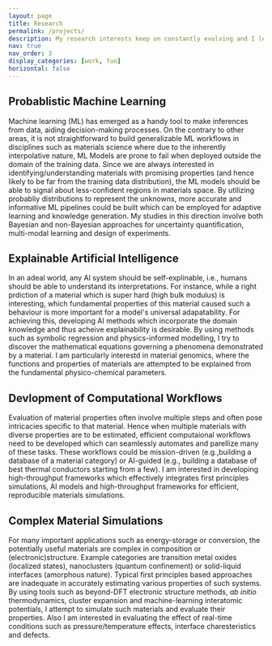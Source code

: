 ```yaml
---
layout: page
title: Research
permalink: /projects/
description: My research interests keep on constantly evolving and I let them be. On a broad sense, I try to understand properties and functions of materials, if possible in the most realistic sense. Following are some of the areas I am currely interested in and playing around
nav: true
nav_order: 3
display_categories: [work, fun]
horizontal: false
---
```


## Probablistic Machine Learning
Machine learning (ML) has emerged as a handy tool to make inferences from data, aiding decision-making processes. On the contrary to other areas, it is not straightforward to build generalizable ML workflows in disciplines such as materials science where due to the inherently interpolative nature, ML Models are prone to fail when deployed outside the domain of the training data. Since we are always interested in identifying/understanding materials with promising properties (and hence likely to be far from the training data distribution), the ML models should be able to signal about less-confident regions in materials space. By utilizing probabliy distributions to represent the unknowns, more accurate and informative ML pipelines could be built which can be employed for adaptive learning and knowledge generation. My studies in this direction involve both Bayesian and non-Bayesian approaches for uncertainty quantification, multi-modal learning and design of experiments.

## Explainable Artificial Intelligence
In an adeal world, any AI system should be self-explinable, i.e., humans should be able to understand its interpretations. For instance, while a right prdiction of a material which is super hard (high bulk modulus) is interesting, which fundamental properties of this material caused such a behaviour is more important for a model's universal adapatability. For achieving this, developing AI methods which incorporate the domain knowledge and thus acheive explainability is desirable. By using methods such as symbolic regression and physics-informed modelling, I try to discover the mathematical equations governing a phenomena demonstrated by a material. I am particularly interestd in material genomics, where the functions and properties of materials are attempted to be explained from the fundamental physico-chemical parameters.

## Devlopment of Computational Workflows
Evaluation of material properties often involve multiple steps and often pose intricacies specific to that material. Hence when multiple materials with diverse properties are to be estimated, efficient computaional workflows need to be developed which can seamlessly automates and parellize many of these tasks. These workflows could be mission-driven (e.g.,building a database of a material category) or AI-guided (e.g., building a database of best thermal conductors starting from a few). I am interested in developing high-throughput frameworks which effectively integrates first principles simulations, AI models and high-throughput frameworks for efficient, reproducible materials simulations.

## Complex Material Simulations
For many important applications such as energy-storage or conversion, the potentially useful materials are complex in composition or (electronic)structure. Example categories are transition metal oxides (localized states), nanoclusters (quantum confinement) or solid-liquid interfaces (amorphous nature). Typical first principles based approaches are inadequate in accurately estimating various properties of such systems. By using tools such as beyond-DFT electronic structure methods, *ab initio* thermodynamics, cluster expansion and machine-learning interatomic potentials, I attempt to simulate such materials and evaluate their properties. Also I am interested in evaluating the effect of real-time conditions such as pressure/temperature effects, interface charesteristics and defects.  
